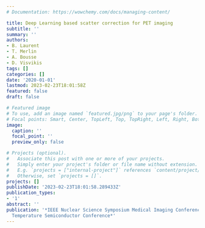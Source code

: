 ```yaml
---
# Documentation: https://wowchemy.com/docs/managing-content/

title: Deep Learning based scatter correction for PET imaging
subtitle: ''
summary: ''
authors:
- B. Laurent
- T. Merlin
- A. Bousse
- D. Visvikis
tags: []
categories: []
date: '2020-01-01'
lastmod: 2023-02-23T18:01:58Z
featured: false
draft: false

# Featured image
# To use, add an image named `featured.jpg/png` to your page's folder.
# Focal points: Smart, Center, TopLeft, Top, TopRight, Left, Right, BottomLeft, Bottom, BottomRight.
image:
  caption: ''
  focal_point: ''
  preview_only: false

# Projects (optional).
#   Associate this post with one or more of your projects.
#   Simply enter your project's folder or file name without extension.
#   E.g. `projects = ["internal-project"]` references `content/project/deep-learning/index.md`.
#   Otherwise, set `projects = []`.
projects: []
publishDate: '2023-02-23T18:01:58.289433Z'
publication_types:
- '1'
abstract: ''
publication: '*IEEE Nuclear Science Symposium Medical Imaging Conference and Room
  Temperature Semiconductor Conference*'
---
```

